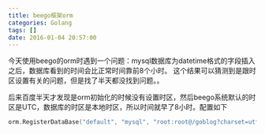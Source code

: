 ```yaml
---
title: beego框架orm
categories: Golang
tags: []
date: 2016-01-04 20:57:00
---
```


今天使用beego的orm时遇到一个问题：mysql数据库为datetime格式的字段插入之后，数据库看到的时间会比正常时间靠前8个小时。
这个结果可以猜测到是跟时区设置有关的问题，但是找了半天都没找到问题。。

后来百度半天才发现是orm初始化的时候没有设置时区，然后beego系统默认的时区是UTC，数据库的时区是本地时区，所以时间就早了8小时。配置如下
```go
orm.RegisterDataBase("default", "mysql", "root:root@/goblog?charset=utf8&loc=Asia%2FShanghai", 30)
```
